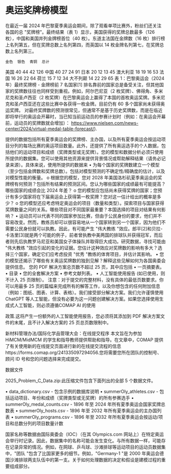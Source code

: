 # 奥运奖牌榜模型
在最近一届 2024 年巴黎夏季奥运会期间，除了观看单项比赛外，粉丝们还关注各国的总 "奖牌榜"。最终结果（表 1）显示，美国获得的奖牌总数最多（126 枚），中国和美国并列金牌榜首位（40 枚）。东道主法国在金牌数（16 枚）排行榜上名列第五，但在奖牌总数上名列第四，而英国以 14 枚金牌名列第七，在奖牌总数上名列第三。

	金色	银色	青铜	总计
美国	40	44	42	126
中国	40	27	24	91
日本	20	12	13	45
澳大利亚	18	19	16	53
法国	16	26	22	64
荷兰	15	7	12	34
大不列颠	14	22	29	65
表 1：巴黎奥运会（2024 年）最终奖牌榜 - 金牌榜前 7 名国家[1]
排名靠前的国家总是备受关注，但其他国家的奖牌数往往也同样受到重视。例如，阿尔巴尼亚（2 枚奖牌）、佛得角、多米尼克和圣卢西亚（2 枚奖牌）在巴黎奥运会上赢得了本国的首枚奥运奖牌。多米尼克和圣卢西亚还在这些比赛中各获得一枚金牌。目前仍有 60 多个国家尚未获得奥运奖牌。
对最终奖牌数的预测很常见，但通常不是基于历史奖牌数，而是在临近即将举行的奥运会开幕时，当已知当前运动员的参赛计划时（例如：在奥运会开幕前，运动员的奖牌数就会增加）：
https://www.nielsen.com/news-center/2024/virtual-medal-table-forecast/).
 
提供的数据包括所有夏季奥运会的奖牌榜、主办国，以及所有夏季奥运会按运动项目分列的每场比赛的奥运项目数量。此外，还提供了所有奥运选手的个人数据，包括他们的运动项目和成绩（奖牌类型或无奖牌）。您的模型和数据分析必须只使用所提供的数据集。您可以使用其他资源来提供背景情况或帮助解释结果（请务必记录来源）。具体来说，使用所提供的数据来
•	为每个国家的奖牌数建立一个模型（至少包括金牌数和奖牌总数）。包括对模型预测的不确定性/精确度的估计，以及对模型性能的衡量。
o	根据您的模型，您对 2028 年美国洛杉矶夏季奥运会的奖牌榜有何预测？包括所有结果的预测区间。您认为哪些国家的成绩最有可能提高？哪些国家的成绩会比 2024 年差？
o	您的模型应包括尚未获得奖牌的国家；您预计有多少国家将在下届奥运会上获得第一枚奖牌？您对这一估计给出的概率是多少？
o	您的模型还应考虑特定奥运会的项目（数量和类型）。探索项目与国家获得奖牌数量之间的关系。哪些项目对不同国家最重要？本国选择的项目对结果有何影响？
•	运动员可以代表不同的国家参加比赛，但由于公民身份的要求，他们并不容易改变。然而，教练员却可以很容易地从一个国家转到另一个国家，因为他们不需要公民身份就可以执教。因此，有可能产生 "伟大教练 "效应。郎平[2]和贝拉-卡洛里[3]就是两个可能的例子，前者曾执教中美两国的排球队并获得冠军，而后者则先后执教罗马尼亚和美国女子体操队并取得巨大成功。研究数据，寻找可能由 "伟大教练 "效应引起的变化的证据。您估计这种效应对奖牌数的影响有多大？选择三个国家，确定它们应考虑投资 "优秀 "教练的体育项目，并估计其影响。
•	您的模型还揭示了哪些有关奥运奖牌数的独到见解？解释这些见解如何为各国奥委会提供信息。
您的 PDF 解决方案总页数不超过 25 页，其中应包括
•	一页摘要表。
•	目录
•	您的全套解决方案
•	参考文献列表。
•	人工智能使用报告 (如已使用，则不计入 25 页限制）。
注意：对于提交的完整材料，没有具体的最低页数要求。你可以用最多 25 页的篇幅来完成所有的解答工作，以及你想包含的任何附加信息（例如：图纸、图表、计算、表格）。我们接受部分解决方案。我们允许谨慎使用 ChatGPT 等人工智能，但没有必要为这一问题创建解决方案。如果您选择使用生成式人工智能，则必须遵循COMAP AI 的使用
 
政策.这将产生一份额外的人工智能使用报告，您必须将其添加到 PDF 解决方案文件的末尾，且不计入解决方案的 25 页总页数限制中。

新材料管理办法/国际化学品管理大会：在线提交程序
本文旨在为参加 HiMCM/MidMCM 的学生和指导教师提供帮助和指导。在文章中，COMAP 提供了有关使用新的在线提交页面进行新的在线提交流程的信息https://forms.comap.org/241335097294056.您将需要您所在团队的控制号、顾问 ID 号和您的问题选择来完成提交。

数据文件

2025_Problem_C_Data.zip:此压缩文件包含下面列出的全部 5 个数据文件。

•	data_dictionary.csv - 包含示例的数据库说明
•	summerOly_athletes.csv - 包括运动项目、年份和成绩（奖牌类型或无奖牌）的所有参赛选手
•	summerOly_medal_counts.csv - 1896 年至 2024 年所有夏季奥运会国家奖牌总数表
•	summerOly_hosts.csv - 1896 年至 2032 年所有夏季奥运会的主办国列表
•	summerOly_programs.csv - 1896 年至 2032 年所有夏季奥运会按运动/项目和总数分列的项目数量计数

国家名称等数据由国际奥委会（IOC）（在其 Olympics.com 网站上）在特定奥运会举行时记录。因此，数据集中的名称可能会发生变化。与所有数据一样，可能存在记录异常的情况。例如，在网球、乒乓球、沙滩排球等运动项目的运动员数据集中，"团队 "包含了比国家更多的细节。例如，"Germany-1 "是 2000 年奥运会德国沙滩排球两支队伍中的第一支。关于如何处理数据的决定和假设是建模过程的重要组成部分。

